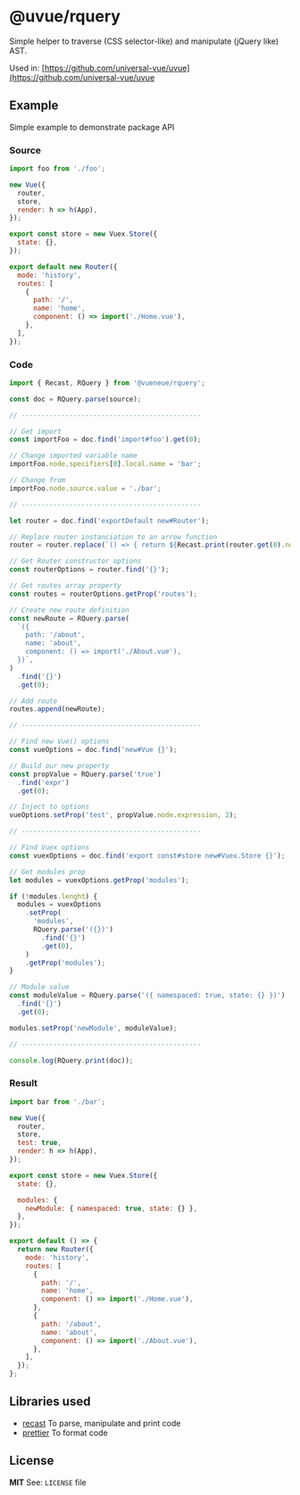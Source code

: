 # @uvue/rquery

Simple helper to traverse (CSS selector-like) and manipulate (jQuery like) AST.

Used in: [https://github.com/universal-vue/uvue](https://github.com/universal-vue/uvue

## Example

Simple example to demonstrate package API

### Source

```js
import foo from './foo';

new Vue({
  router,
  store,
  render: h => h(App),
});

export const store = new Vuex.Store({
  state: {},
});

export default new Router({
  mode: 'history',
  routes: [
    {
      path: '/',
      name: 'home',
      component: () => import('./Home.vue'),
    },
  ],
});
```

### Code

```js
import { Recast, RQuery } from '@vueneue/rquery';

const doc = RQuery.parse(source);

// ---------------------------------------------

// Get import
const importFoo = doc.find('import#foo').get(0);

// Change imported variable name
importFoo.node.specifiers[0].local.name = 'bar';

// Change from
importFoo.node.source.value = './bar';

// ---------------------------------------------

let router = doc.find('exportDefault new#Router');

// Replace router instanciation to an arrow function
router = router.replace(`() => { return ${Recast.print(router.get(0).node)} }`);

// Get Router constructor options
const routerOptions = router.find('{}');

// Get routes array property
const routes = routerOptions.getProp('routes');

// Create new route definition
const newRoute = RQuery.parse(
  `({
    path: '/about',
    name: 'about',
    component: () => import('./About.vue'),
  })`,
)
  .find('{}')
  .get(0);

// Add route
routes.append(newRoute);

// ---------------------------------------------

// Find new Vue() options
const vueOptions = doc.find('new#Vue {}');

// Build our new property
const propValue = RQuery.parse('true')
  .find('expr')
  .get(0);

// Inject to options
vueOptions.setProp('test', propValue.node.expression, 2);

// ---------------------------------------------

// Find Vuex options
const vuexOptions = doc.find('export const#store new#Vuex.Store {}');

// Get modules prop
let modules = vuexOptions.getProp('modules');

if (!modules.lenght) {
  modules = vuexOptions
    .setProp(
      'modules',
      RQuery.parse('({})')
        .find('{}')
        .get(0),
    )
    .getProp('modules');
}

// Module value
const moduleValue = RQuery.parse('({ namespaced: true, state: {} })')
  .find('{}')
  .get(0);

modules.setProp('newModule', moduleValue);

// ---------------------------------------------

console.log(RQuery.print(doc));
```

### Result

```js
import bar from './bar';

new Vue({
  router,
  store,
  test: true,
  render: h => h(App),
});

export const store = new Vuex.Store({
  state: {},

  modules: {
    newModule: { namespaced: true, state: {} },
  },
});

export default () => {
  return new Router({
    mode: 'history',
    routes: [
      {
        path: '/',
        name: 'home',
        component: () => import('./Home.vue'),
      },
      {
        path: '/about',
        name: 'about',
        component: () => import('./About.vue'),
      },
    ],
  });
};
```

## Libraries used

- [recast](https://github.com/benjamn/recast) To parse, manipulate and print code
- [prettier](https://prettier.io/) To format code

## License

**MIT** See: `LICENSE` file

